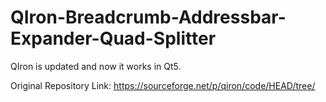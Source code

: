 # QIron-Breadcrumb-Addressbar-Expander-Quad-Splitter
QIron is updated and now it works in Qt5.

Original Repository Link: https://sourceforge.net/p/qiron/code/HEAD/tree/
